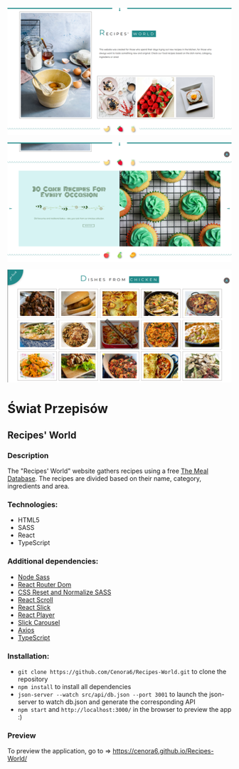 ![](src/assets/preview/preview1.png)

![](src/assets/preview/preview2.png)

![](src/assets/preview/preview3.png)

# Świat Przepisów
## Recipes' World

### Description

The "Recipes' World" website gathers recipes using a free [The Meal Database](https://www.themealdb.com/). The recipes are divided based on their name, category, ingredients and area. 
 
### Technologies:
- HTML5
- SASS
- React
- TypeScript

### Additional dependencies: 
- [Node Sass](https://www.npmjs.com/package/node-sass/)
- [React Router Dom](https://www.npmjs.com/package/react-router-dom/)
- [CSS Reset and Normalize SASS](https://www.npmjs.com/package/css-reset-and-normalize-sass)
- [React Scroll](https://www.npmjs.com/package/react-scroll/)
- [React Slick](https://www.npmjs.com/package/react-slick)
- [React Player](https://www.npmjs.com/package/react-player)
- [Slick Carousel](https://www.npmjs.com/package/slick-carousel)
- [Axios](https://www.npmjs.com/package/axios)
- [TypeScript](https://www.npmjs.com/package/typescript)

### Installation:

-  ```git clone https://github.com/Cenora6/Recipes-World.git``` to clone the repository
- ```npm install``` to install all dependencies
- ```json-server --watch src/api/db.json --port 3001``` to launch the json-server to watch db.json and generate the corresponding API
- ```npm start``` and ```http://localhost:3000/``` in the browser to preview the app :)

### Preview
To preview the application, go to ⇒ https://cenora6.github.io/Recipes-World/
